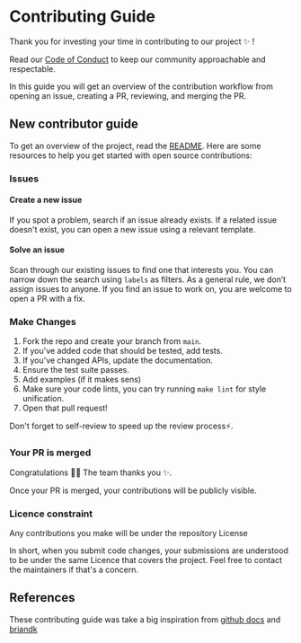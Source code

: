 # Contributing Guide

Thank you for investing your time in contributing to our project :sparkles: !

Read our [Code of Conduct](./CODE_OF_CONDUCT.md) to keep our community approachable and respectable.

In this guide you will get an overview of the contribution workflow from opening an issue, creating a PR, reviewing, and merging the PR.

## New contributor guide

To get an overview of the project, read the [README](../README.md). Here are some resources to help you get started with open source contributions:

### Issues

#### Create a new issue

If you spot a problem, search if an issue already exists. If a related issue doesn't exist, you can open a new issue using a relevant template.

#### Solve an issue

Scan through our existing issues to find one that interests you. You can narrow down the search using `labels` as filters. As a general rule, we don’t assign issues to anyone. If you find an issue to work on, you are welcome to open a PR with a fix.

### Make Changes

1. Fork the repo and create your branch from `main`.
2. If you've added code that should be tested, add tests.
3. If you've changed APIs, update the documentation.
4. Ensure the test suite passes.
5. Add examples (if it makes sens)
6. Make sure your code lints, you can try running `make lint` for style unification.
7. Open that pull request!

Don't forget to self-review to speed up the review process:zap:.

### Your PR is merged

Congratulations :tada::tada: The team thanks you :sparkles:.

Once your PR is merged, your contributions will be publicly visible.

### Licence constraint

Any contributions you make will be under the repository License

In short, when you submit code changes, your submissions are understood to be under the same Licence that covers the project. Feel free to contact the maintainers if that's a concern.

## References

These contributing guide was take a big inspiration from [github docs](https://github.com/github/docs) and [briandk](https://gist.github.com/briandk/3d2e8b3ec8daf5a27a62)
